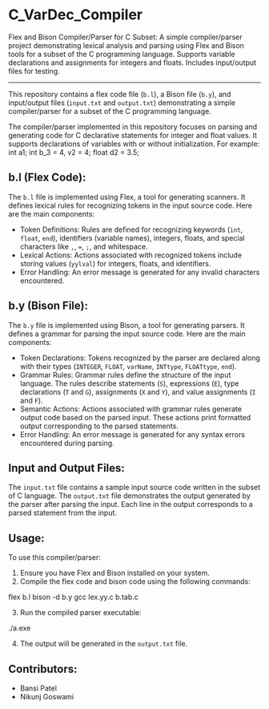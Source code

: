 # C_VarDec_Compiler
Flex and Bison Compiler/Parser for C Subset: A simple compiler/parser project demonstrating lexical analysis and parsing using Flex and Bison tools for a subset of the C programming language. Supports variable declarations and assignments for integers and floats. Includes input/output files for testing. 



-------------------
This repository contains a flex code file (`b.l`), a Bison file (`b.y`), and input/output files (`input.txt` and `output.txt`) demonstrating a simple compiler/parser for a subset of the C programming language.

The compiler/parser implemented in this repository focuses on parsing and generating code for C declarative statements for integer and float values. It supports declarations of variables with or without initialization.
For example:
int a1;
int b_3 = 4, v2 = 4;
float d2 = 3.5;


b.l (Flex Code):
-----------------
The `b.l` file is implemented using Flex, a tool for generating scanners. It defines lexical rules for recognizing tokens in the input source code. Here are the main components:
- Token Definitions: Rules are defined for recognizing keywords (`int`, `float`, `end`), identifiers (variable names), integers, floats, and special characters like `,`, `=`, `;`, and whitespace.
- Lexical Actions: Actions associated with recognized tokens include storing values (`yylval`) for integers, floats, and identifiers.
- Error Handling: An error message is generated for any invalid characters encountered.


b.y (Bison File):
-------------------
The `b.y` file is implemented using Bison, a tool for generating parsers. It defines a grammar for parsing the input source code. Here are the main components:
- Token Declarations: Tokens recognized by the parser are declared along with their types (`INTEGER`, `FLOAT`, `varName`, `INTtype`, `FLOATtype`, `end`).
- Grammar Rules: Grammar rules define the structure of the input language. The rules describe statements (`S`), expressions (`E`), type declarations (`T` and `G`), assignments (`X` and `Y`), and value assignments (`I` and `F`).
- Semantic Actions: Actions associated with grammar rules generate output code based on the parsed input. These actions print formatted output corresponding to the parsed statements.
- Error Handling: An error message is generated for any syntax errors encountered during parsing.


Input and Output Files:
-------------------------
The `input.txt` file contains a sample input source code written in the subset of C language. The `output.txt` file demonstrates the output generated by the parser after parsing the input. Each line in the output corresponds to a parsed statement from the input.


Usage:
--------
To use this compiler/parser:
1. Ensure you have Flex and Bison installed on your system.
2. Compile the flex code and bison code using the following commands:

flex b.l
bison -d b.y
gcc lex.yy.c b.tab.c

3. Run the compiled parser executable:

./a.exe

4. The output will be generated in the `output.txt` file.


Contributors:
---------------
- Bansi Patel
- Nikunj Goswami
